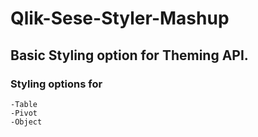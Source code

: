# Qlik-Sese-Styler-Mashup
  ## Basic Styling option for Theming API.
  ### Styling options for
    -Table
    -Pivot
    -Object

